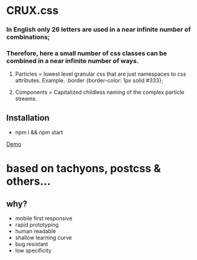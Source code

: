 # CR**UX**.css


### In English only 26 letters are used in a near infinite number of combinations;
### Therefore, here a small number of css classes can be combined in a near infinite number of ways.


1. Particles = lowest level granular css that are just namespaces to css attributes. Example. .border {border-color: 1px solid #333};

2. Components = Capitalized childless naming of the complex particle streams.


## Installation

* npm i && npm start


[Demo](https://shaggydude.github.io/Particles.css/)

# based on tachyons, postcss & others...


## why?

* mobile first responsive
* rapid prototyping
* human readable
* shallow learning curve
* bug resistant
* low specificity
